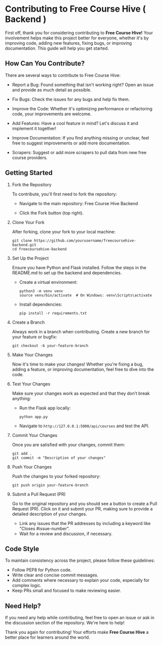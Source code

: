 


# Contributing to Free Course Hive ( Backend )

  First off, thank you for considering contributing to **Free Course Hive!** Your involvement helps make this project better for everyone, whether it's by improving code, adding new features, fixing bugs, or improving documentation. 
  This guide will help you get started.


## How Can You Contribute?

  There are several ways to contribute to Free Course Hive:

  - Report a Bug: Found something that isn't working right? Open an issue and provide as much detail as possible.
    
  - Fix Bugs: Check the issues for any bugs and help fix them.
    
  - Improve the Code: Whether it's optimizing performance or refactoring code, your improvements are welcome.
    
  - Add Features: Have a cool feature in mind? Let's discuss it and implement it together!
    
  - Improve Documentation: If you find anything missing or unclear, feel free to suggest improvements or add more documentation.
    
  - Scrapers: Suggest or add more scrapers to pull data from new free course providers.
    

## Getting Started

  1. Fork the Repository
     
     To contribute, you'll first need to fork the repository:
     
       - Navigate to the main repository: Free Course Hive Backend
         
       - Click the Fork button (top right).


  2. Clone Your Fork

     After forking, clone your fork to your local machine:

       ```
       git clone https://github.com/yourusername/freecoursehive-backend.git
       cd freecoursehive-backend
       ```

  3. Set Up the Project

     Ensure you have Python and Flask installed. Follow the steps in the README.md to set up the backend and dependencies.

       - Create a virtual environment:
         
         ```
         python3 -m venv venv
         source venv/bin/activate  # On Windows: venv\Scripts\activate
         ```

     - Install dependencies:

       ```
       pip install -r requirements.txt

       ```


  4. Create a Branch
     
     Always work in a branch when contributing. Create a new branch for your feature or bugfix:

     ```
     git checkout -b your-feature-branch

     ```


  5. Make Your Changes

     Now it's time to make your changes! Whether you're fixing a bug, adding a feature, or improving documentation, feel free to dive into the code.


  6. Test Your Changes

     Make sure your changes work as expected and that they don’t break anything:

       - Run the Flask app locally:

         ```
         python app.py

         ```

       - Navigate to `http://127.0.0.1:5000/api/courses` and test the API.
         
    
  7. Commit Your Changes

      Once you are satisfied with your changes, commit them:

     ```
     git add .
     git commit -m "Description of your changes"
     ```

  8. Push Your Changes

     Push the changes to your forked repository:

     ```
     git push origin your-feature-branch

     ```
     

  9. Submit a Pull Request (PR)

      Go to the original repository and you should see a button to create a Pull Request (PR).
      Click on it and submit your PR, making sure to provide a detailed description of your changes.


      - Link any issues that the PR addresses by including a keyword like "Closes #issue-number".
      - Wait for a review and discussion, if necessary.


## Code Style

  To maintain consistency across the project, please follow these guidelines:

  - Follow PEP8 for Python code.
  - Write clear and concise commit messages.
  - Add comments where necessary to explain your code, especially for complex logic.
  - Keep PRs small and focused to make reviewing easier.



## Need Help?

  If you need any help while contributing, feel free to open an issue or ask in the discussion section of the repository. We're here to help!



Thank you again for contributing! Your efforts make **Free Course Hive** a better place for learners around the world.

    








